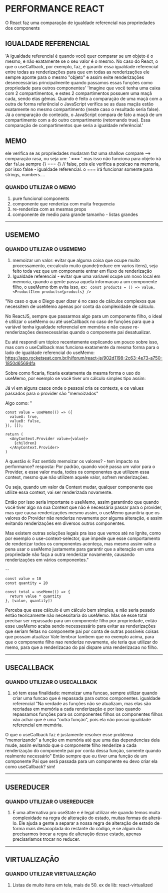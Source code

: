 # PERFORMANCE REACT

O React faz uma comparação de igualdade referencial nas propriedades dos components 


## IGUALDADE REFERENCIAL
'A igualdade referencial é quando você quer comparar se um objeto é o mesmo, e não exatamente se o seu valor é o mesmo.
No caso do React, o que o useCallback, por exemplo, faz, é garantir essa igualdade referencial entre todas as renderizações para que em todas as renderizações ele sempre aponte para o mesmo "objeto" e assim evite renderizações desnecessárias principalmente quando passamos essas funções como propriedade para outros componentes'
'Imagine que você tenha uma caixa com 2 compartimentos, e estes 2 compartimentos possuem uma maçã cada, sendo elas gêmas. Quando é feito a comparação de uma maçã com a outra de forma referêncial o JavaScript verifica se as duas maçãs estão exatamente no mesmo compartimento (neste caso o resultado seria false). Já a comparação do conteúdo, o JavaScript compara de fato a maçã de um compartimento com a do outro compartimento (retornando true). Essa comparação de compartimentos que seria a igualdade referêncial.'


## MEMO

ele verifica se as propriedades mudaram 
faz uma shallow compare --> comparação rasa, ou seja um: ' ===  ' mas isso não funciona para objeto irá dar `false` sempre
{} === {} // false, pois ele verifica a posicao na memoria, por isso false - igualdade referencial. o
=== irá funcionar somente para strings, numbers....

### QUANDO UTILIZAR O MEMO

1. pure funcional components
2. componente que renderiza com muita frequencia
3. re-renderiza com as mesmas props
4. componente de medio para grande tamanho - listas grandes

---

## USEMEMO

### QUANDO UTILIZAR O USEMEMO

1. memoizar um valor: evitar que alguma coisa que ocupe muito processamento, ex:calculo muito grande(reduce em varios itens), seja feito toda vez que um componente entrar em fluxo de renderização
2. Igualdade referencial - evitar que uma variavel ocupe um novo local em memoria, quando a gente passa aquela informacao a um componente filho, o useMemo tbm evita isso, ex: 
` const products = () => value,  <ProductItem products={products} />`


"No caso o que o Diego quer dizer é no caso de cálculos complexos que necessitem de useMemo apenas por conta da complexidade de cálculo.

No ReactJS, sempre que passarmos algo para um componente filho, o ideal é utilizar o useMemo ou até useCallback no caso de funções para que a variável tenha igualdade referencial em memória e não cause re-renderizações desnecessárias quando o componente pai desatualizar.

Eu até respondi um tópico recentemente explicando um pouco sobre isso, mas com o useCallback mas funciona exatamente da mesma forma para o lado de igualdade referencial do useMemo: https://app.rocketseat.com.br/h/forum/react-js/902d1198-2c63-4e73-a750-1850d65694fa

Sobre como ficaria, ficaria exatamente da mesma forma o uso do useMemo, por exemplo se você tiver um cálculo simples tipo assim:


Já vi em alguns casos onde o pessoal cria os contexts, e os values passados para o provider são "memoizados"

Algo como:
"
```
const value = useMemo(() => ({
  valueA: true,
  valueB: false,
}), []);

return (
  <AnyContext.Provider value={value}>
    {children}
  </AnyContext.Provider>
)

```
A questão é: Faz sentido memoizar os valores? - tem impacto na performance?
resposta: Por padrão, quando você passa um valor para o Provider, e esse valor muda, todos os componentes que utilizem essa context, mesmo que não utilizem aquele valor, sofrem renderizações.

Ou seja, quando um valor da Context mudar, qualquer componente que utilize essa context, vai ser renderizada novamente.

Então por isso seria importante o useMemo, assim garantindo que quando você tiver algo na sua Context que não é necessária passar para o provider, mas que causa renderizações mesmo assim, o useMemo garantiria que os valores do Provider não renderize novamente por alguma alteração, e assim evitando renderizações em diversos outros componentes.

Mas existem outras soluções legais pra isso que vemos até no Ignite, como por exemplo o use-context-selector, que impede que esse comportamento de renderizar todos os componentes aconteça, mas mesmo assim vale a pena usar o useMemo justamente para garantir que a alteração em uma propriedade não faça a outra renderizar novamente, causando renderizações em vários componentes."

--
```
const value = 10
const quantity = 20

const total = useMemo(() => {
  return value * quantity
}, [value, quantity])
```
Perceba que esse cálculo é um cálculo bem simples, e não seria pesado então teoricamente não necessitaria do useMemo. Mas se esse total precisar ser repassado para um componente filho por propriedade, então esse useMemo acaba sendo necessessário para evitar as renderizações que seriam feitas no componente pai por conta de outras possíveis coisas que possam atualizar 
Vale lembrar tambem que no exemplo acima, para que o componente filho nao renderize novamente, ele teria que utilizar do memo, para que a renderizacao do pai dispare uma renderizacao no filho.

---

## USECALLBACK

### QUANDO UTILIZAR O USECALLBACK


1. só tem essa finalidade: memoizar uma funcao, sempre utilizar quando criar uma funcao que é repassada para outros componentes. igualdade referencial
"Na verdade as funções não se atualizam, mas elas são recriadas em memória a cada renderização e por isso quando repassamos funções para os componentes filhos os componentes filhos vão achar que é uma "outra função", pois ela não possui igualdade referencial em memória.

O que o useCallback faz é justamente resolver esse problema "memorizando" a função em memória até que uma das dependencias dela mude, assim evitando que o componente filho renderize a cada renderização do componente pai por conta dessa função, somente quando realmente necessário"
Então sempre que eu tiver uma função de um componente Pai que será passada para um componente eu devo criar ela como useCallback? sim!

---
## USEREDUCER

### QUANDO UTILIZAR O USEREDUCER

1. É uma alternativa pro useState e é legal utilizar ele quando temos muita complexidade na regra de alteração do estado, muitas formas de alterá-lo. Ele ajuda a gente a separar a nossa regra de alteração de estado de forma mais desacoplada do restante do código, e se algum dia precisarmos trocar a regra de alteração desse estado, apenas precisariamos trocar no reducer.

--- 
## VIRTUALIZAÇÃO

### QUANDO UTILIZAR VIRTUALIZAÇÃO
1. Listas de muito itens em tela, mais de 50. ex de lib: react-virtualized

